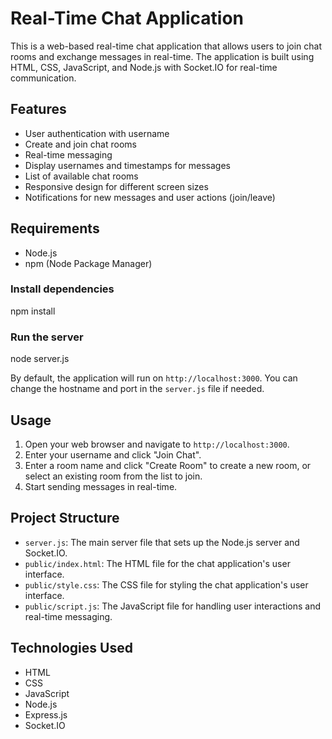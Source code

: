 # Real-Time Chat Application

This is a web-based real-time chat application that allows users to join chat rooms and exchange messages in real-time. The application is built using HTML, CSS, JavaScript, and Node.js with Socket.IO for real-time communication.

## Features

- User authentication with username
- Create and join chat rooms
- Real-time messaging
- Display usernames and timestamps for messages
- List of available chat rooms
- Responsive design for different screen sizes
- Notifications for new messages and user actions (join/leave)

## Requirements

- Node.js
- npm (Node Package Manager)


### Install dependencies

npm install


### Run the server

node server.js


By default, the application will run on `http://localhost:3000`. You can change the hostname and port in the `server.js` file if needed.

## Usage

1. Open your web browser and navigate to `http://localhost:3000`.
2. Enter your username and click "Join Chat".
3. Enter a room name and click "Create Room" to create a new room, or select an existing room from the list to join.
4. Start sending messages in real-time.

## Project Structure

- `server.js`: The main server file that sets up the Node.js server and Socket.IO.
- `public/index.html`: The HTML file for the chat application's user interface.
- `public/style.css`: The CSS file for styling the chat application's user interface.
- `public/script.js`: The JavaScript file for handling user interactions and real-time messaging.

## Technologies Used

- HTML
- CSS
- JavaScript
- Node.js
- Express.js
- Socket.IO
